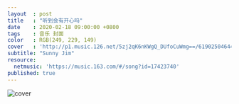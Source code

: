 ```yaml
---
layout  : post
title   : "听到会有开心吗"
date    : 2020-02-18 09:00:00 +0800
tags    : 音乐 封面
color   : RGB(249, 229, 149) 
cover   : 'http://p1.music.126.net/5zj2qK6nKWgQ_DUfoCuWmg==/619025046446186.jpg'
subtitle: "Sunny Jim"
resource:
  netmusic: 'https://music.163.com/#/song?id=17423740'
published: true
---
```


![cover](http://p1.music.126.net/5zj2qK6nKWgQ_DUfoCuWmg==/619025046446186.jpg)
